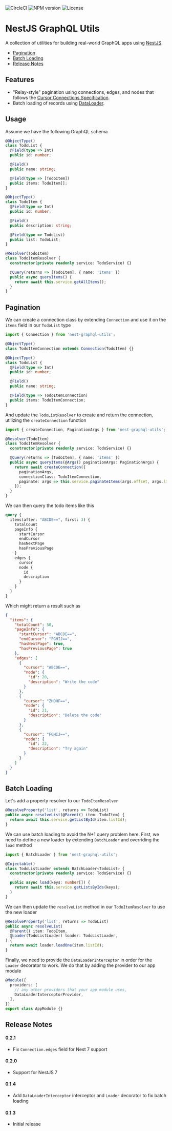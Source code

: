 ![CircleCI](https://img.shields.io/circleci/build/github/rigup/nest-graphql-utils?token=a201964cfcb6eb73e62992f87532be1c1090c924)
![NPM version](https://img.shields.io/npm/v/nest-graphql-utils)
![License](https://img.shields.io/npm/l/nest-graphql-utils)

# NestJS GraphQL Utils

A collection of utilities for building real-world GraphQL apps using [NestJS](https://nestjs.com/).

* [Pagination](#pagination)
* [Batch Loading](#batch-loading)
* [Release Notes](#release-notes)

## Features

- "Relay-style" pagination using connections, edges, and nodes that follows the [Cursor Connections Specification](https://facebook.github.io/relay/graphql/connections.htm).
- Batch loading of records using [DataLoader](https://github.com/graphql/dataloader).

## Usage

Assume we have the following GraphQL schema

```typescript
@ObjectType()
class TodoList {
  @Field(type => Int)
  public id: number;

  @Field()
  public name: string;

  @Field(type => [TodoItem])
  public items: TodoItem[];
}

@ObjectType()
class TodoItem {
  @Field(type => Int)
  public id: number;

  @Field()
  public description: string;

  @Field(type => TodoList)
  public list: TodoList;
}

@Resolver(TodoItem)
class TodoItemResolver {
  constructor(private readonly service: TodoService) {}

  @Query(returns => [TodoItem], { name: 'items' })
  public async queryItems() {
    return await this.service.getAllItems();
  }
}
```

## Pagination

We can create a connection class by extending `Connection` and use it on the `items` field in our `TodoList` type

```typescript
import { Connection } from 'nest-graphql-utils';

@ObjectType()
class TodoItemConnection extends Connection(TodoItem) {}

@ObjectType()
class TodoList {
  @Field(type => Int)
  public id: number;

  @Field()
  public name: string;

  @Field(type => TodoItemConnection)
  public items: TodoItemConnection;
}
```

And update the `TodoListResolver` to create and return the connection, utilizing the `createConnection` function

```typescript
import { createConnection, PaginationArgs } from 'nest-graphql-utils';

@Resolver(TodoItem)
class TodoItemResolver {
  constructor(private readonly service: TodoService) {}

  @Query(returns => [TodoItem], { name: 'items' })
  public async queryItems(@Args() paginationArgs: PaginationArgs) {
    return await createConnection({
      paginationArgs,
      connectionClass: TodoItemConnection,
      paginate: args => this.service.paginateItems(args.offset, args.limit),
    });
  }
}
```

We can then query the todo items like this

```graphql
query {
  items(after: "ABCDE==", first: 3) {
    totalCount
    pageInfo {
      startCursor
      endCursor
      hasNextPage
      hasPreviousPage
    }
    edges {
      cursor
      node {
        id
        description
      }
    }
  }
}
```

Which might return a result such as

```json
{
  "items": {
    "totalCount": 50,
    "pageInfo": {
      "startCursor": "ABCDE==",
      "endCursor": "FGHIJ==",
      "hasNextPage": true,
      "hasPreviousPage": true
    },
    "edges": [
      {
        "cursor": "ABCDE==",
        "node": {
          "id": 20,
          "description": "Write the code"
        }
      },
      {
        "cursor": "ZHDHF==",
        "node": {
          "id": 21,
          "description": "Delete the code"
        }
      },
      {
        "cursor": "FGHIJ==",
        "node": {
          "id": 22,
          "description": "Try again"
        }
      }
    ]
  }
}
```

## Batch Loading

Let's add a property resolver to our `TodoItemResolver`

```typescript
@ResolveProperty('list', returns => TodoList)
public async resolveList(@Parent() item: TodoItem) {
  return await this.service.getListById(item.listId);
}
```

We can use batch loading to avoid the N+1 query problem here. First, we need to define a new loader by extending `BatchLoader` and overriding the `load` method

```typescript
import { BatchLoader } from 'nest-graphql-utils';

@Injectable()
class TodoListLoader extends BatchLoader<TodoList> {
  constructor(private readonly service: TodoService) {}

  public async load(keys: number[]) {
    return await this.service.getListsByIds(keys);
  }
}
```

We can then update the `resolveList` method in our `TodoItemResolver` to use the new loader

```typescript
@ResolveProperty('list', returns => TodoList)
public async resolveList(
  @Parent() item: TodoItem,
  @Loader(TodoListLoader) loader: TodoListLoader,
) {
  return await loader.loadOne(item.listId);
}
```

Finally, we need to provide the `DataLoaderInterceptor` in order for the `Loader` decorator to work. We do that by adding the provider to our app module

``` typescript
@Module({
  providers: [
    // any other providers that your app module uses,
    DataLoaderInterceptorProvider,
  ],
})
export class AppModule {}
```

## Release Notes

#### 0.2.1
* Fix `Connection.edges` field for Nest 7 support

#### 0.2.0
* Support for NestJS 7

#### 0.1.4
* Add `DataLoaderInterceptor` interceptor and `Loader` decorator to fix batch loading

#### 0.1.3
* Initial release
